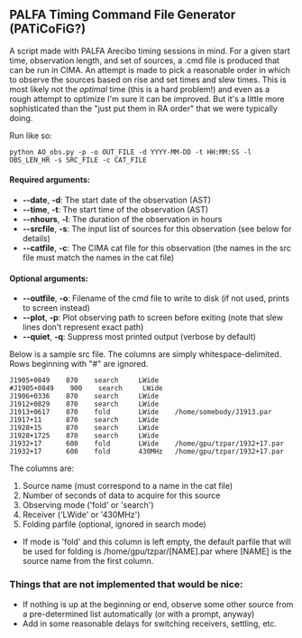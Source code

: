 ## PALFA Timing Command File Generator (PATiCoFiG?)

A script made with PALFA Arecibo timing sessions in mind.  For a given start time, observation length, and set of sources, a .cmd file is produced that can be run in CIMA.  An attempt is made to pick a reasonable order in which to observe the sources based on rise and set times and slew times.  This is most likely not the *optimal* time (this is a hard problem!) and even as a rough attempt to optimize I'm sure it can be improved.  But it's a little more sophisticated than the "just put them in RA order" that we were typically doing.

Run like so:
```
python AO_obs.py -p -o OUT_FILE -d YYYY-MM-DD -t HH:MM:SS -l OBS_LEN_HR -s SRC_FILE -c CAT_FILE
```

#### Required arguments:
* **--date**, **-d**: The start date of the observation (AST)
* **--time**, **-t**: The start time of the observation (AST)
* **--nhours**, **-l**: The duration of the observation in hours
* **--srcfile**, **-s**: The input list of sources for this observation (see below for details)
* **--catfile**, **-c**: The CIMA cat file for this observation (the names in the src file must match the names in the cat file)

#### Optional arguments:
* **--outfile**, **-o**: Filename of the cmd file to write to disk (if not used, prints to screen instead)
* **--plot**, **-p**: Plot observing path to screen before exiting (note that slew lines don't represent exact path)
* **--quiet**, **-q**: Suppress most printed output (verbose by default)

Below is a sample src file.  The columns are simply whitespace-delimited.  Rows beginning with "#" are ignored.

```
J1905+0849    870    search     LWide
#J1905+0849    900    search     LWide
J1906+0336    870    search     LWide
J1912+0829    870    search     LWide
J1913+0617    870    fold       LWide    /home/somebody/J1913.par
J1917+11      870    search     LWide
J1928+15      870    search     LWide
J1928+1725    870    search     LWide
J1932+17      600    fold       LWide    /home/gpu/tzpar/1932+17.par
J1932+17      600    fold       430MHz   /home/gpu/tzpar/1932+17.par
```

The columns are:

1. Source name (must correspond to a name in the cat file)
2. Number of seconds of data to acquire for this source
3. Observing mode ('fold' or 'search')
4. Receiver ('LWide' or '430MHz')
5. Folding parfile (optional, ignored in search mode)
 * If mode is 'fold' and this column is left empty, the default parfile that will be used for folding is /home/gpu/tzpar/[NAME].par where [NAME] is the source name from the first column.

### Things that are not implemented that would be nice:
* If nothing is up at the beginning or end, observe some other source from a pre-determined list automatically (or with a prompt, anyway)
* Add in some reasonable delays for switching receivers, settling, etc.
